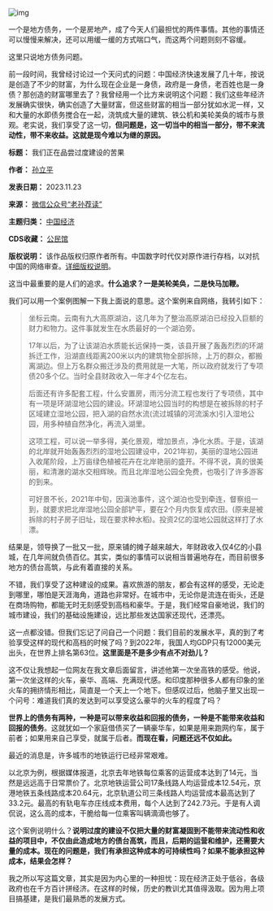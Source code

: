![img](https://chinadigitaltimes.net/chinese/files/2023/01/image-1672833609555.png)


一个是地方债务，一个是房地产，成了今天人们最担忧的两件事情。其他的事情还可以慢慢来解决，还可以用缓一缓的方式喘口气，而这两个问题则刻不容缓。


这里只说地方债务问题。


前一段时间，我曾经讨论过一个天问式的问题：中国经济快速发展了几十年，按说是创造了不少的财富，为什么现在企业是一身债，政府是一身债，老百姓也是一身债？那创造的财富哪里去了？我曾经用一个比方来说明这个问题：我们这些年经济发展确实很快，确实创造了大量财富，但这些财富的相当一部分犹如水泥一样，又和大量的水即债务搅合在一起，浇筑成大量的建筑、铁公机和美轮美奂的城市与景观。老实说，我们享受了这一切，**但问题是，这一切当中的相当一部分，带不来流动性，带不来收益。这就是现今难以为继的原因。** 




**标题：** 我们正在品尝过度建设的苦果  

**作者：** [孙立平](https://chinadigitaltimes.net/space/孙立平)  

**发表日期：** 2023.11.23  

**来源：** [微信公众号“老孙荐读”](https://web.archive.org/web/https://mp.weixin.qq.com/s/aR9epkDhVZiPmugIxwttcQ)  

**主题归类：** [中国经济](https://chinadigitaltimes.net/space/中国经济)  

**CDS收藏：** [公民馆](https://chinadigitaltimes.net/space/%E5%85%AC%E6%B0%91%E9%A6%86)  

**版权说明：** 该作品版权归原作者所有。中国数字时代仅对原作进行存档，以对抗中国的网络审查。[详细版权说明](https://chinadigitaltimes.net/chinese/copyright)。


这当中最重要的是人们的追求。**什么追求？一是美轮美奂，二是快马加鞭。** 


我们可以用一个案例图解一下我上面说的意思。这个案例来自网络，我转引如下：



> 
> 坐标云南。云南有九大高原湖泊，这几年为了整治高原湖泊已经投入巨额的财力和物力。这件事就发生在水质最好的一个湖泊旁。
> 
> 
> 17年以后，为了让该湖泊水质能长远保持一类，该县开展了轰轰烈烈的环湖拆迁工作，沿湖直线距离200米以内的建筑物全部拆除，上万的群众，都搬离湖边。但上万名群众搬迁涉及的费用就是一大笔，所以政府就发行了专项债20多个亿。当时全县财政收入一年才4个亿左右。
> 
> 
> 后面还有许多配套工程，什么安置房，雨污分流工程也发行了专项债，其中有一项是环湖湿地公园的建设。环湖湿地公园当时的构想是在被拆除的村子区域建立湿地公园，把入湖的自然水流(流过城镇的河流溪水)引入湿地公园，用多种植自然净化，再流入湖里。
> 
> 
> 这项工程，可以说一举多得，美化景观，增加景点，净化水质。于是，该湖的北岸就开始轰轰烈烈的湿地公园建设中，2021年初，美丽的湿地公园进入收尾阶段，上万亩绿色植被花卉在北岸艳丽的盛开。不得不说，真的很美丽，和清澈的湖水交相辉映。而且北岸湿地公园全免费，也吸引了许多游客的到来。
> 
> 
> 可好景不长，2021年中旬，因滇池事件，这个湖泊也受到牵连，督察组一到，就要求把北岸湿地公园全部铲平，要在2个月内恢复成农田。(原来是被拆除的村子房子旧址，现在要求种水稻)。投资2亿的湿地公园就这样打了水漂。
> 
> 
> 


结果是，领导换了一批又一批，原来铺的摊子越来越大，年财政收入仅4亿的小县城，在几年间就负债百亿。其实，类似的事情可以说相当普遍地存在，而目前很多地方的债台高筑，与此有着直接的关系。


不错，我们享受了这种建设的成果。喜欢旅游的朋友，都会有这样的感受，无论走到哪里，哪怕是天涯海角，道路也非常好。在城市中，无论你是流连在街头，还是在商场购物，都能无时无刻感受到高档和豪华。于是，我们经常自豪地说，我们的城市建设，我们的基础设施建设，远比那些发达国家还现代，还漂亮。


这一点都没错。但我们忘记了问自己一个问题：我们目前的发展水平，真的到了考验享受这样的现代和高档的时候了吗？到2022年，我国人均GDP只有12000美元出头，在世界上排名第63位。**这里面是不是多少有点不对劲儿？** 


这不仅让我想起一位网友在我文章后面留言，讲述他第一次坐高铁的感受。他说，第一次坐这样的火车，豪华、高端、充满现代感。和印度那种很多人都有印象的坐火车的拥挤情形相比，简直是一个天上一个地下。但感叹过后，他脑子里又出现一个问号：难道我们真的发达到可以享受这么豪华的火车的程度了吗？


**世界上的债务有两种，一种是可以带来收益和回报的债务，一种是不能带来收益和回报的债务**。这就犹如一个家庭借债买了一辆豪华车，如果是用来跑网约车，属于前者；如果用来自己享受，就属于后者。**而现在看，问题还远不仅如此。** 


最近的消息是，许多城市的地铁运行已经非常艰难。


以北京为例，根据媒体报道，北京去年地铁每位乘客的运营成本达到了14元，当然是远远高于日常票价了。北京地铁运营公司17条线路人均运营成本12.54元，京港地铁五条线路成本20.64元，北京轨道公司三条线路人均运营成本最高达到了33.2元。最高的有轨电车亦庄线成本费用，每个人达到了242.73元。于是有人调侃说，这么高的成本，干脆给每一位乘客叫辆滴滴也够了。


这个案例说明什么？**说明过度的建设不仅把大量的财富凝固到不能带来流动性和收益的项目中，不仅由此造成地方的债台高筑，而且，后期的运营和维护，还需要大量的成本。现在的问题是，我们有承担这种成本的可持续性吗？如果不能承担这种成本，结果会怎样？** 


我之所以写这篇文章，其实是因为内心里的一种担忧：现在经济正处于低谷，各级政府也在千方百计拼经济。在这样的时候，历史的教训尤其值得汲取。因为用上项目搞基建，是我们最熟悉的发展方式。

